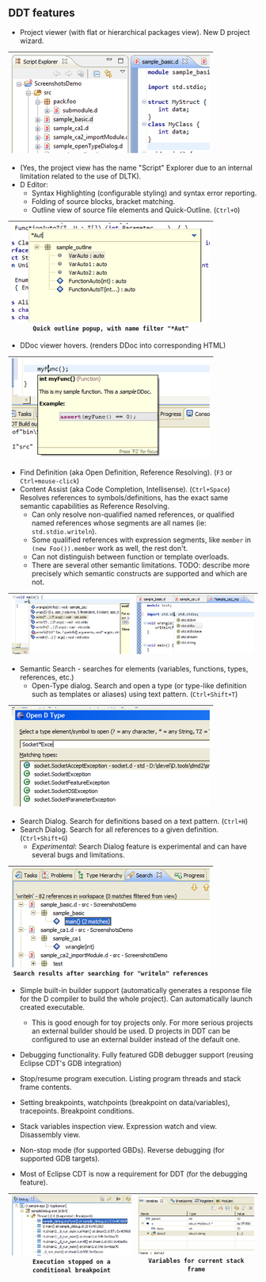 
## DDT features

 * Project viewer (with flat or hierarchical packages view). New D project wizard.
 
|[![sample_basic](screenshots/thumbs/sample_basic.png)](https://raw.github.com/bruno-medeiros/DDT/latest/documentation/screenshots/sample_basic.png)|
|----|
   * (Yes, the project view has the name "Script" Explorer due to an internal limitation related to the use of DLTK).
 * D Editor:
   * Syntax Highlighting (configurable styling) and syntax error reporting.
   * Folding of source blocks, bracket matching.
   * Outline view of source file elements and Quick-Outline. (`Ctrl+O`)
   
|[![sample_quickOutline](screenshots/thumbs/sample_quickOutline.png)](https://raw.github.com/bruno-medeiros/DDT/latest/documentation/screenshots/sample_quickOutline.png)<br/>`Quick outline popup, with name filter "*Aut"`|
|----|
   * DDoc viewer hovers. (renders DDoc into corresponding HTML)
   
|[![sample_ddocView](screenshots/thumbs/sample_ddocView.png)](https://raw.github.com/bruno-medeiros/DDT/latest/documentation/screenshots/sample_ddocView.png)|
|----|
   * Find Definition (aka Open Definition, Reference Resolving). (`F3` or `Ctrl+mouse-click`)
   * Content Assist (aka Code Completion, Intellisense). (`Ctrl+Space`) Resolves references to symbols/definitions, has the exact same semantic capabilities as Reference Resolving.
     * Can only resolve non-qualified named references, or qualified named references whose segments are all names (ie: `std.stdio.writeln`).
     * Some qualified references with expression segments, like `member` in `(new Foo()).member` work as well, the rest don't.
     * Can not distinguish between function or template overloads.
     * There are several other semantic limitations. TODO: describe more precisely which semantic constructs are supported and which are not.

| [![sample_ca1](screenshots/thumbs/sample_ca1.png)](https://raw.github.com/bruno-medeiros/DDT/latest/documentation/screenshots/sample_ca1.png) | [![sample_ca2](screenshots/thumbs/sample_ca2.png)](https://raw.github.com/bruno-medeiros/DDT/latest/documentation/screenshots/sample_ca2.png) |
|----|----|
 * Semantic Search - searches for elements (variables, functions, types, references, etc.)
   * Open-Type dialog. Search and open a type (or type-like definition such as templates or aliases) using text pattern. (`Ctrl+Shift+T`)

|[![sample_openType](screenshots/thumbs/sample_openType.png)](https://raw.github.com/bruno-medeiros/DDT/latest/documentation/screenshots/sample_openType.png)|
|----|
   * Search Dialog. Search for definitions based on a text pattern. (`Ctrl+H`)
   * Search Dialog. Search for all references to a given definition. (`Ctrl+Shift+G`)
     * *Experimental*: Search Dialog feature is experimental and can have several bugs and limitations.

|[![sample_searchReferences](screenshots/thumbs/sample_searchReferences.png)](https://raw.github.com/bruno-medeiros/DDT/latest/documentation/screenshots/sample_searchReferences.png)<br/>`Search results after searching for "writeln" references`|
|----|
 * Simple built-in builder support (automatically generates a response file for the D compiler to build the whole project). Can automatically launch created executable.
   * This is good enough for toy projects only. For more serious projects an external builder should be used. D projects in DDT can be configured to use an external builder instead of the default one.

 * Debugging functionality. Fully featured GDB debugger support (reusing Eclipse CDT's GDB integration)
  * Stop/resume program execution. Listing program threads and stack frame contents.
  * Setting breakpoints, watchpoints (breakpoint on data/variables), tracepoints. Breakpoint conditions.
  * Stack variables inspection view. Expression watch and view. Disassembly view.
  * Non-stop mode (for supported GBDs). Reverse debugging (for supported GDB targets).
  * Most of Eclipse CDT is now a requirement for DDT (for the debugging feature). 

| [![sample_debug1](screenshots/thumbs/sample_debug1.png)](https://raw.github.com/bruno-medeiros/DDT/latest/documentation/screenshots/sample_debug1.png)<br/>`Execution stopped on a conditional breakpoint` | [![sample_debug2](screenshots/thumbs/sample_debug2.png)](https://raw.github.com/bruno-medeiros/DDT/latest/documentation/screenshots/sample_debug2.png)<br/>`Variables for current stack frame` |
|----|----|

